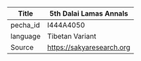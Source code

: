 |Title | 5th Dalai Lamas Annals 
| --- | --- 
|pecha_id | I444A4050
|language | Tibetan Variant
|Source | https://sakyaresearch.org